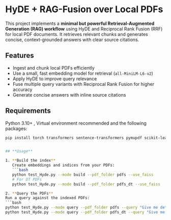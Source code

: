 # HyDE + RAG-Fusion over Local PDFs

This project implements a **minimal but powerful Retrieval-Augmented Generation (RAG) workflow** using HyDE and Reciprocal Rank Fusion (RRF) for local PDF documents. It retrieves relevant chunks and generates concise, context-grounded answers with clear source citations.

## Features

- Ingest and chunk local PDFs efficiently
- Use a small, fast embedding model for retrieval (`all-MiniLM-L6-v2`)
- Apply HyDE to improve query relevance
- Fuse multiple query variants with Reciprocal Rank Fusion for higher accuracy
- Generate concise answers with inline source citations

## Requirements

Python 3.10+ , Virtual environment recommended and the following packages:

```bash
pip install torch transformers sentence-transformers pymupdf scikit-learn numpy rank_bm25


## **Usage**

1. **Build the index**  
   Create embeddings and indices from your PDFs:  
   ```bash
   python test_Hyde.py --mode build --pdf_folder pdfs --use_faiss
   # For DT PDFs
   python test_Hyde.py --mode build --pdf_folder pdfs_dt --use_faiss

2. **Query the PDFs**
Run a query against the indexed PDFs:
```bash
python test_Hyde.py --mode query --pdf_folder pdfs --query "Give me details about BMW" --use_hyde --show_sources
python test_Hyde.py --mode query --pdf_folder pdfs_dt --query "Give me details a
